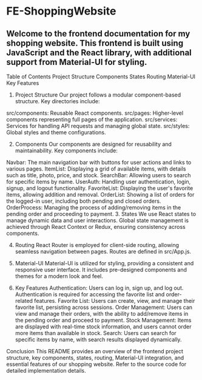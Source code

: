 # FE-ShoppingWebsite

Welcome to the frontend documentation for my shopping website. This frontend is built using JavaScript and the React library, with additional support from Material-UI for styling.
--------------------------------------------------------------------------------------------------------------------------------------------------------------------
Table of Contents
Project Structure
Components
States
Routing
Material-UI
Key Features

1. Project Structure
Our project follows a modular component-based structure. Key directories include:

src/components: Reusable React components.
src/pages: Higher-level components representing full pages of the application.
src/services: Services for handling API requests and managing global state.
src/styles: Global styles and theme configurations.

2. Components
Our components are designed for reusability and maintainability. Key components include:

Navbar: The main navigation bar with buttons for user actions and links to various pages.
ItemList: Displaying a grid of available items, with details such as title, photo, price, and stock.
SearchBar: Allowing users to search for specific items by name.
UserAuth: Handling user authentication, login, signup, and logout functionality.
FavoriteList: Displaying the user's favorite items, allowing addition and removal.
OrderList: Showing a list of orders for the logged-in user, including both pending and closed orders.
OrderProcess: Managing the process of adding/removing items in the pending order and proceeding to payment.
3. States
We use React states to manage dynamic data and user interactions. Global state management is achieved through React Context or Redux, ensuring consistency across components.

4. Routing
React Router is employed for client-side routing, allowing seamless navigation between pages. Routes are defined in src/App.js.

5. Material-UI
Material-UI is utilized for styling, providing a consistent and responsive user interface. It includes pre-designed components and themes for a modern look and feel.

6. Key Features
Authentication: Users can log in, sign up, and log out. Authentication is required for accessing the favorite list and order-related features.
Favorite List: Users can create, view, and manage their favorite list, persisting across sessions.
Order Management: Users can view and manage their orders, with the ability to add/remove items in the pending order and proceed to payment.
Stock Management: Items are displayed with real-time stock information, and users cannot order more items than available in stock.
Search: Users can search for specific items by name, with search results displayed dynamically.

Conclusion
This README provides an overview of the frontend project structure, key components, states, routing, Material-UI integration, and essential features of our shopping website. Refer to the source code for detailed implementation details.
